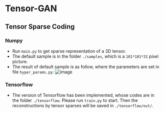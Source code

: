 # Tensor-GAN

## Tensor Sparse Coding

### Numpy
- Run `main.py` to get sparse representation of a 3D tensor. 
- The default sample is in the folder `./samples`, which is a `101*101*31` pixel picture.
- The result of default sample is as follow, where the parameters are set in file `hyper_params.py`:
 ![image](https://github.com/hust512/Tensor-GAN/blob/master/baloon_sc_result.png)
 
 ### Tensorflow
- The version of Tensorflow has been implemented, whose codes are in the folder `./tensorflow`. Please run `train.py` to start. Then the reconstructions by tensor sparses will be saved in `./tensorflow/out/`.

